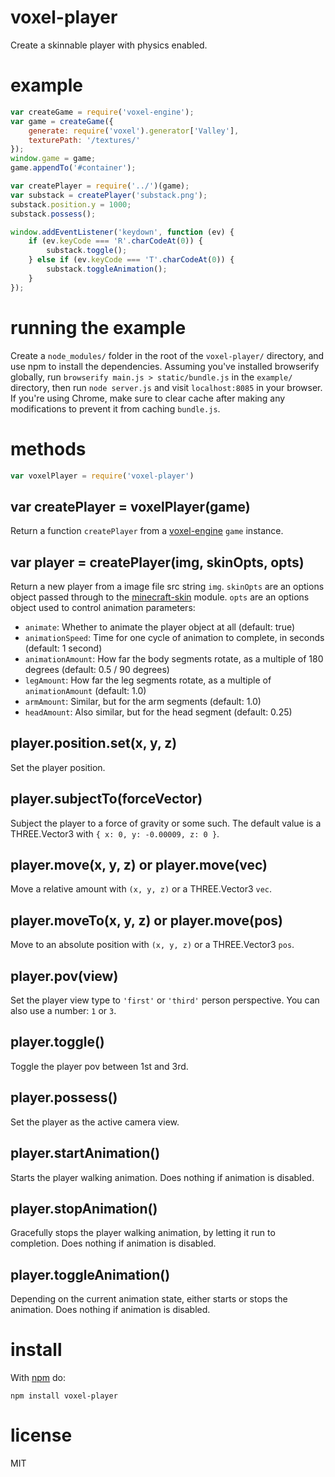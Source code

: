 # voxel-player

Create a skinnable player with physics enabled.

# example

``` js
var createGame = require('voxel-engine');
var game = createGame({
    generate: require('voxel').generator['Valley'],
    texturePath: '/textures/'
});
window.game = game;
game.appendTo('#container');

var createPlayer = require('../')(game);
var substack = createPlayer('substack.png');
substack.position.y = 1000;
substack.possess();

window.addEventListener('keydown', function (ev) {
    if (ev.keyCode === 'R'.charCodeAt(0)) {
        substack.toggle();
    } else if (ev.keyCode === 'T'.charCodeAt(0)) {
        substack.toggleAnimation();
    }
});
```

# running the example

Create a `node_modules/` folder in the root of the `voxel-player/` directory, and use npm to install the dependencies. Assuming you've installed browserify globally, run `browserify main.js > static/bundle.js` in the `example/` directory, then run `node server.js` and visit `localhost:8085` in your browser. If you're using Chrome, make sure to clear cache after making any modifications to prevent it from caching `bundle.js`.

# methods

``` js
var voxelPlayer = require('voxel-player')
```

## var createPlayer = voxelPlayer(game)

Return a function `createPlayer` from a
[voxel-engine](https://github.com/maxogden/voxel-engine) `game` instance.

## var player = createPlayer(img, skinOpts, opts)

Return a new player from a image file src string `img`.
`skinOpts` are an options object passed through to the [minecraft-skin](https://github.com/maxogden/minecraft-skin) module.
`opts` are an options object used to control animation parameters:

* `animate`: Whether to animate the player object at all (default: true)
* `animationSpeed`: Time for one cycle of animation to complete, in seconds (default: 1 second)
* `animationAmount`: How far the body segments rotate, as a multiple of 180 degrees (default: 0.5 / 90 degrees)
* `legAmount`: How far the leg segments rotate, as a multiple of `animationAmount` (default: 1.0)
* `armAmount`: Similar, but for the arm segments (default: 1.0)
* `headAmount`: Also similar, but for the head segment (default: 0.25)

## player.position.set(x, y, z)

Set the player position.

## player.subjectTo(forceVector)

Subject the player to a force of gravity or some such. The default value is
a THREE.Vector3 with `{ x: 0, y: -0.00009, z: 0 }`.

## player.move(x, y, z) or player.move(vec)

Move a relative amount with `(x, y, z)` or a THREE.Vector3 `vec`.

## player.moveTo(x, y, z) or player.move(pos)

Move to an absolute position with `(x, y, z)` or a THREE.Vector3 `pos`.

## player.pov(view)

Set the player view type to `'first'` or `'third'` person perspective. You can
also use a number: `1` or `3`.

## player.toggle()

Toggle the player pov between 1st and 3rd.

## player.possess()

Set the player as the active camera view.

## player.startAnimation()

Starts the player walking animation. Does nothing if animation is disabled.

## player.stopAnimation()

Gracefully stops the player walking animation, by letting it run to completion. Does nothing if animation is disabled.

## player.toggleAnimation()

Depending on the current animation state, either starts or stops the animation. Does nothing if animation is disabled.

# install

With [npm](https://npmjs.org) do:

```
npm install voxel-player
```

# license

MIT
